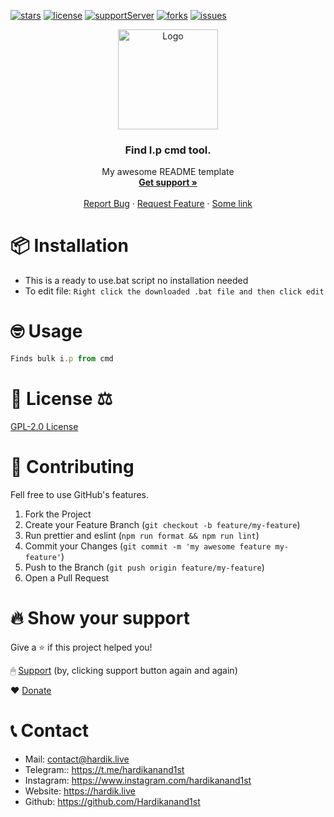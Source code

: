 [![stars](https://img.shields.io/github/stars/barbarbar338/readme-template?color=yellow&logo=github&style=for-the-badge)](https://github.com/barbarbar338/readme-template)
[![license](https://img.shields.io/github/license/barbarbar338/readme-template?logo=github&style=for-the-badge)](https://github.com/barbarbar338/readme-template)
[![supportServer](https://hardikanand1st.github.io/assets/telegram_logo_circle_icon_134012.png)](https://www.instagram.com/hardikanand1st)
[![forks](https://img.shields.io/github/forks/barbarbar338/readme-template?color=green&logo=github&style=for-the-badge)](https://github.com/barbarbar338/readme-template)
[![issues](https://img.shields.io/github/issues/barbarbar338/readme-template?color=red&logo=github&style=for-the-badge)](https://github.com/barbarbar338/readme-template)

<p align="center">
  <img src="https://hardikanand1st.github.io/assets/ip%20image.png" alt="Logo" width="160" height="160" />
  <h3 align="center">Find I.p cmd tool.</h3>

  <p align="center">
    My awesome README template
    <br />
    <a href="https://discord.gg/BjEJFwh"><strong>Get support »</strong></a>
    <br />
    <br />
    <a href="https://github.com/barbarbar338/readme-template/issues">Report Bug</a>
    ·
    <a href="https://github.com/barbarbar338/readme-template/issues">Request Feature</a>
    ·
    <a href="https://bariscodes.me/">Some link</a>
  </p>
</p>

# 📦 Installation

-   This is a ready to use.bat script no installation needed
-   To edit file: `Right click the downloaded .bat file and then click edit`

# 🤓 Usage

```js
Finds bulk i.p from cmd
```

# 📄 License ⚖

[GPL-2.0 License](https://github.com/Hardikanand1st/Find-I.P-with-.bat-file/blob/main/LICENSE)

# 🧦 Contributing

Fell free to use GitHub's features.

1. Fork the Project
2. Create your Feature Branch (`git checkout -b feature/my-feature`)
3. Run prettier and eslint (`npm run format && npm run lint`)
4. Commit your Changes (`git commit -m 'my awesome feature my-feature'`)
5. Push to the Branch (`git push origin feature/my-feature`)
6. Open a Pull Request

# 🔥 Show your support

Give a ⭐️ if this project helped you!

🖱 [Support](https://hardik.live/support)
(by, clicking support button again and again)

❤️ [Donate](https://hardik.live/support)

# 📞 Contact

-   Mail: contact@hardik.live
-   Telegram:: https://t.me/hardikanand1st
-   Instagram: https://www.instagram.com/hardikanand1st
-   Website: https://hardik.live
-   Github: https://github.com/Hardikanand1st
